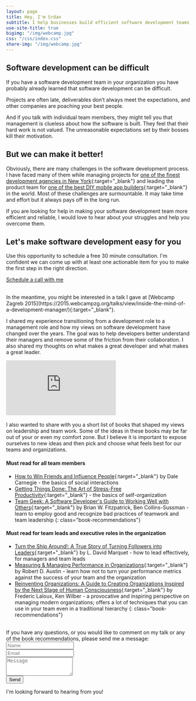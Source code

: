```yaml
---
layout: page
title: Hey, I'm Srdan
subtitle: I help businesses build efficient software development teams
use-site-title: true
bigimg: "/img/webcamp.jpg"
css: "/css/index.css"
share-img: "/img/webcamp.jpg"
---
```


Software development can be difficult
-------------------------------------

If you have a software development team in your organization you have probably already learned that software development can be difficult.

Projects are often late, deliverables don’t always meet the expectations, and other companies are poaching your best people.

And if you talk with individual team members, they might tell you that management is clueless about how the software is built. They feel that their hard work is not valued. The unreasonable expectations set by their bosses kill their motivation.

But we can make it better!
--------------------------

Obviously, there are many challenges in the software development process. I have faced many of them while managing projects for [one of the finest development agencies in New York](https://clutch.co/profile/five#reviews){:target="_blank"} and leading the product team for [one of the best DIY mobile app builders](http://www.shoutem.com/){:target="_blank"} in the world. Most of these challenges are surmountable. It may take time and effort but it always pays off in the long run.

If you are looking for help in making your software development team more efficient and reliable, I would love to hear about your struggles and help you overcome them.

Let's make software development easy for you
--------------------------------------------

Use this opportunity to schedule a free 30 minute consultation. I'm confident we can come up with at least one actionable item for you to make the first step in the right direction.

<div class="text-center">
  <p><a href="https://calendly.com/srdan-stanic/30min" class="btn btn-primary btn-lg" target="_blank">Schedule a call with me</a></p>
</div>

<br>
In the meantime, you might be interested in a talk I gave at [Webcamp Zagreb 2015](https://2015.webcampzg.org/talks/view/inside-the-mind-of-a-development-manager/){:target="_blank"}.

I shared my experience transitioning from a development role to a management role and how my views on software development have changed over the years. The goal was to help developers better understand their managers and remove some of the friction from their collaboration. I also shared my thoughts on what makes a great developer and what makes a great leader.

<div class="embed-responsive embed-responsive-16by9">
<iframe class="embed-responsive-item" src="https://www.youtube.com/embed/GhPp6BzIko4" frameborder="0" allowfullscreen></iframe>
</div>

<br>
I also wanted to share with you a short list of books that shaped my views on leadership and team work. Some of the ideas in these books may be far out of your or even my comfort zone. But I believe it is important to expose ourselves to new ideas and then pick and choose what feels best for our teams and organizations.

#### Must read for all team members ####

- [How to Win Friends and Influence People](https://www.goodreads.com/book/show/4865.How_to_Win_Friends_and_Influence_People){:target="_blank"} by Dale Carnegie - the basics of social interactions
- [Getting Things Done: The Art of Stress-Free Productivity](https://www.goodreads.com/book/show/1633.Getting_Things_Done){:target="_blank"} - the basics of self-organization
- [Team Geek: A Software Developer's Guide to Working Well with Others](https://www.goodreads.com/book/show/14514115-team-geek){:target="_blank"} by Brian W. Fitzpatrick, Ben Collins-Sussman - learn to employ good and recognize bad practices of teamwork and team leadership
{: class="book-recommendations"}

#### Must read for team leads and executive roles in the organization ####

- [Turn the Ship Around!: A True Story of Turning Followers into Leaders](https://www.goodreads.com/book/show/16158601-turn-the-ship-around){:target="_blank"} by L. David Marquet - how to lead effectively, for managers and team leads
- [Measuring & Managing Performance in Organizations](https://www.goodreads.com/book/show/1472259.Measuring_Managing_Performance_in_Organizations){:target="_blank"} by Robert D. Austin - learn how not to turn your performance metrics against the success of your team and the organization
- [Reinventing Organizations: A Guide to Creating Organizations Inspired by the Next Stage of Human Consciousness](https://www.goodreads.com/book/show/20787425-reinventing-organizations){:target="_blank"} by Frederic Laloux, Ken Wilber - a provocative and inspiring perspective on managing modern organizations; offers a lot of techniques that you can use in your team even in a traditional hierarchy
{: class="book-recommendations"}

<br>
If you have any questions, or you would like to comment on my talk or any of the book recommendations, please send me a message:

<form action="https://formspree.io/hello-L9cjmh3yQJ@srdanstanic.com"
      method="POST" class="form-group">
  <div class="row">
    <div class="form-group col-xs-6">
      <input type="text" name="name" placeholder="Name" class="form-control">
    </div>
    <div class="form-group col-xs-6">
      <input type="text" name="_replyto" placeholder="Email" class="form-control">
    </div>
  </div>
  <div class="row">
    <div class="form-group col-xs-12">
      <textarea class="form-control" name="message" rows="3" placeholder="Message"></textarea>
    </div>
    <div class="form-group col-xs-12">
      <input type="submit" value="Send" class="btn btn-primary">
    </div>
  </div>
</form>

I'm looking forward to hearing from you!
